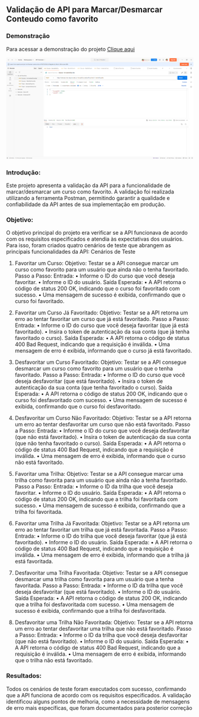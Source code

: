 ## Validação de API para Marcar/Desmarcar Conteudo como favorito

### Demonstração
Para acessar a demonstração do projeto <a href="https://qa-presentation.postman.co/workspace/Neolude~abb46f74-ed45-4a39-980d-a1ec903c33a2/collection/5351779-9df0b825-22c7-4123-b09a-11e5388fc07b?action=share&creator=5351779" target="_blank">Clique aqui</a>

![GitHub Logo](Thumb.png)

### Introdução:
Este projeto apresenta a validação da API para a funcionalidade de marcar/desmarcar um curso como favorito. A validação foi realizada utilizando a ferramenta Postman, permitindo garantir a qualidade e confiabilidade da API antes de sua implementação em produção.

### Objetivo:
O objetivo principal do projeto era verificar se a API funcionava de acordo com os requisitos especificados e atendia às expectativas dos usuários. Para isso, foram criados quatro cenários de teste que abrangem as principais funcionalidades da API:
Cenários de Teste

1. Favoritar um Curso:
Objetivo: Testar se a API consegue marcar um curso como favorito para um usuário que ainda não o tenha favoritado.
Passo a Passo:
Entrada:
•	Informe o ID do curso que você deseja favoritar.
•	Informe o ID do usuário.
Saída Esperada:
•	A API retorna o código de status 200 OK, indicando que o curso foi favoritado com sucesso.
•	Uma mensagem de sucesso é exibida, confirmando que o curso foi favoritado.

2. Favoritar um Curso Já Favoritado:
Objetivo: Testar se a API retorna um erro ao tentar favoritar um curso que já está favoritado.
Passo a Passo:
Entrada:
•	Informe o ID do curso que você deseja favoritar (que já está favoritado).
•	Insira o token de autenticação da sua conta (que já tenha favoritado o curso).
Saída Esperada:
•	A API retorna o código de status 400 Bad Request, indicando que a requisição é inválida.
•	Uma mensagem de erro é exibida, informando que o curso já está favoritado.

3. Desfavoritar um Curso Favoritado:
Objetivo: Testar se a API consegue desmarcar um curso como favorito para um usuário que o tenha favoritado.
Passo a Passo:
Entrada:
•	Informe o ID do curso que você deseja desfavoritar (que está favoritado).
•	Insira o token de autenticação da sua conta (que tenha favoritado o curso).
Saída Esperada:
•	A API retorna o código de status 200 OK, indicando que o curso foi desfavoritado com sucesso.
•	Uma mensagem de sucesso é exibida, confirmando que o curso foi desfavoritado.

4. Desfavoritar um Curso Não Favoritado:
Objetivo: Testar se a API retorna um erro ao tentar desfavoritar um curso que não está favoritado.
Passo a Passo:
Entrada:
•	Informe o ID do curso que você deseja desfavoritar (que não está favoritado).
•	Insira o token de autenticação da sua conta (que não tenha favoritado o curso).
Saída Esperada:
•	A API retorna o código de status 400 Bad Request, indicando que a requisição é inválida.
•	Uma mensagem de erro é exibida, informando que o curso não está favoritado.

5. Favoritar uma Trilha:
Objetivo: Testar se a API consegue marcar uma trilha como favorita para um usuário que ainda não a tenha favoritado.
Passo a Passo:
Entrada:
•	Informe o ID da trilha que você deseja favoritar.
•	Informe o ID do usuário.
Saída Esperada:
•	A API retorna o código de status 200 OK, indicando que a trilha foi favoritada com sucesso.
•	Uma mensagem de sucesso é exibida, confirmando que a trilha foi favoritada.

6. Favoritar uma Trilha Já Favoritada:
Objetivo: Testar se a API retorna um erro ao tentar favoritar um trilha que já está favoritada.
Passo a Passo:
Entrada:
•	Informe o ID do trilha que você deseja favoritar (que já está favoritado).
•	Informe o ID do usuário.
Saída Esperada:
•	A API retorna o código de status 400 Bad Request, indicando que a requisição é inválida.
•	Uma mensagem de erro é exibida, informando que a trilha já está favoritada.

7. Desfavoritar uma Trilha Favoritada:
Objetivo: Testar se a API consegue desmarcar uma trilha como favorita para um usuário que a tenha favoritada.
Passo a Passo:
Entrada:
•	Informe o ID da trilha que você deseja desfavoritar (que está favoritado).
•	Informe o ID do usuário.
Saída Esperada:
•	A API retorna o código de status 200 OK, indicando que a trilha foi desfavoritada com sucesso.
•	Uma mensagem de sucesso é exibida, confirmando que a trilha foi desfavoritada.

8. Desfavoritar uma Trilha Não Favoritada:
Objetivo: Testar se a API retorna um erro ao tentar desfavoritar uma trilha que não está favoritado.
Passo a Passo:
Entrada:
•	Informe o ID da trilha que você deseja desfavoritar (que não está favoritado).
•	Informe o ID do usuário.
Saída Esperada:
•	A API retorna o código de status 400 Bad Request, indicando que a requisição é inválida.
•	Uma mensagem de erro é exibida, informando que o trilha não está favoritado.

### Resultados:
Todos os cenários de teste foram executados com sucesso, confirmando que a API funciona de acordo com os requisitos especificados. A validação identificou alguns pontos de melhoria, como a necessidade de mensagens de erro mais específicas, que foram documentados para posterior correção
